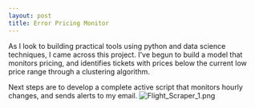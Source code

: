```yaml
---
layout: post
title: Error Pricing Monitor
---
```


As I look to building practical tools using python and data science techniques, I came across this project.  I've begun to build a model that monitors pricing, and identifies tickets with prices below the current low price range through a clustering algorithm.

Next steps are to develop a complete active script that monitors hourly changes, and sends alerts to my email.
![Flight_Scraper_1.png](/images/Flight_Scraper_1/)
